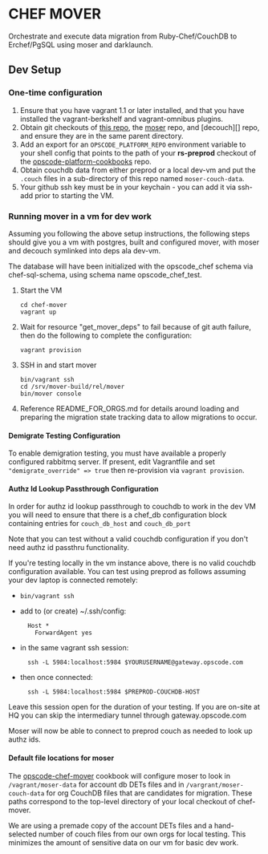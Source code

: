 # CHEF MOVER #

Orchestrate and execute data migration from Ruby-Chef/CouchDB to
Erchef/PgSQL using moser and darklaunch.

## Dev Setup ##

### One-time configuration ###
1. Ensure that you have vagrant 1.1 or later installed, and that you
   have installed the vagrant-berkshelf and vagrant-omnibus plugins.
1. Obtain git checkouts of [this repo][], the [moser][] repo, and
   [decouch][] repo, and ensure they are in the same parent directory.
1. Add an export for an `OPSCODE_PLATFORM_REPO` environment variable to your shell
   config that points to the path of your **rs-preprod** checkout of the
   [opscode-platform-cookbooks][] repo.
1. Obtain couchdb data from either preprod or a local dev-vm and put the `.couch`
   files in a sub-directory of this repo named `moser-couch-data`.
1. Your github ssh key must be in your keychain - you can add it via
   ssh-add prior to starting the VM.

### Running mover in a vm for dev work ###

Assuming you following the above setup instructions, the following
steps should give you a vm with postgres, built and configured
mover, with  moser and decouch symlinked into deps ala dev-vm.

The database will have been initialized with the
opscode_chef schema via chef-sql-schema, using schema name
opscode_chef_test.

1. Start the VM

   ```
   cd chef-mover
   vagrant up
   ```
1. Wait for resource "get_mover_deps" to fail because of git auth
failure, then do the following to complete the configuration:

   ```
   vagrant provision
   ```
1. SSH in and start mover

   ```
   bin/vagrant ssh
   cd /srv/mover-build/rel/mover
   bin/mover console
   ```
1. Reference README_FOR_ORGS.md for details around loading and preparing
   the migration state tracking data to allow migrations to occur.

#### Demigrate Testing Configuration
To enable demigration testing, you must have available a properly
configured rabbitmq server.  If present, edit Vagrantfile and set
`"demigrate_override" => true` then re-provision via `vagrant provision`.

#### Authz Id Lookup Passthrough Configuration

In order for authz id lookup passthrough to couchdb to work in the dev
VM you will need to ensure that there is a chef_db configuration block
containing entries for `couch_db_host` and `couch_db_port`

Note that you can test without a valid couchdb configuration if you
don't need authz id passthru functionality.

If you're testing locally in the vm instance above, there is no valid couchdb
configuration available.  You can test using preprod as follows assuming
your dev laptop is connected remotely:

* `bin/vagrant ssh`
* add to (or create) ~/.ssh/config:

        Host *
          ForwardAgent yes

* in the same vagrant ssh session:

        ssh -L 5984:localhost:5984 $YOURUSERNAME@gateway.opscode.com

* then once connected:

        ssh -L 5984:localhost:5984 $PREPROD-COUCHDB-HOST

Leave this session open for the duration of your testing.
If you are on-site at HQ you can skip the intermediary tunnel through
gateway.opscode.com

Moser will now be able to connect to preprod couch as needed to look up
authz ids.

#### Default file locations for moser ####

The [opscode-chef-mover][] cookbook will configure moser to look in
`/vagrant/moser-data` for account db DETs files and in
`/vargrant/moser-couch-data` for org CouchDB files that are candidates
for migration. These paths correspond to the top-level directory of
your local checkout of chef-mover.

We are using a premade copy of the account DETs files and a
hand-selected number of couch files from our own orgs for local
testing. This minimizes the amount of sensitive data on our vm for
basic dev work.

[moser]: https://githubt.com/opscode/moser
[this repo]: https://githubt.com/opscode/chef-mover
[opscode-platform-cookbooks]: https://githubt.com/opscode/opscode-platform-cookbooks
[opscode-chef-mover]: https://githubt.com/opscode/opscode-chef-mover


